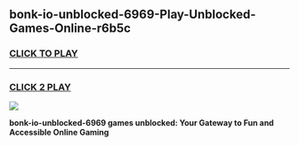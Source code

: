 
## bonk-io-unblocked-6969-Play-Unblocked-Games-Online-r6b5c
<h3>
<a href="https://premium76.site?title=bonk-io-unblocked-6969&ref=25A">CLICK TO PLAY</a></h3>
<hr>

<h3>
<a href="https://premium76.site?title=bonk-io-unblocked-6969&ref=25A">CLICK 2 PLAY</a>
  
</h3>

<a href="https://premium76.site?title=bonk-io-unblocked-6969&ref=25A"><img src="https://clearcache.store/games.png"></a>


**bonk-io-unblocked-6969 games unblocked: Your Gateway to Fun and Accessible Online Gaming**
